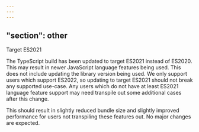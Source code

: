 ```yaml
---
---
---
```

"section": other
---

Target ES2021

The TypeScript build has been updated to target ES2021 instead of ES2020.
This may result in newer JavaScript language features being used.
This does not include updating the library version being used.
We only support users which support ES2022, so updating to target ES2021 should not break any supported use-case.
Any users which do not have at least ES2021 language feature support may need transpile out some additional cases after this change.

This should result in slightly reduced bundle size and slightly improved performance for users not transpiling these features out.
No major changes are expected.
